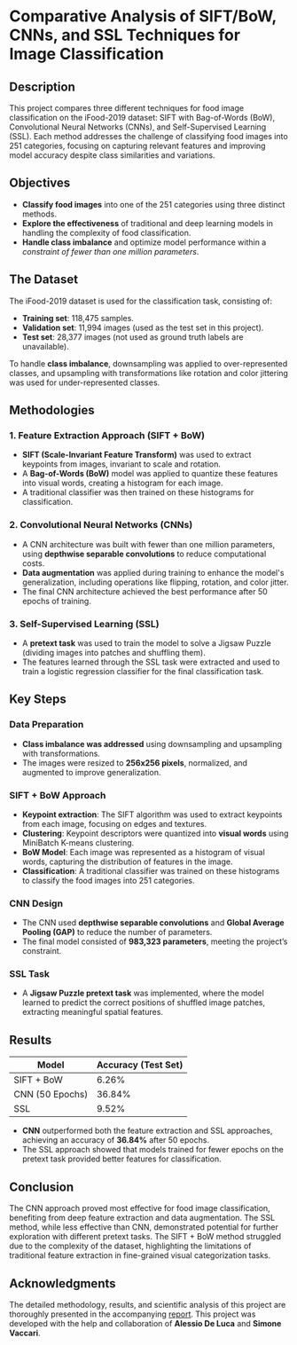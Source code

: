 # Comparative Analysis of SIFT/BoW, CNNs, and SSL Techniques for Image Classification

## Description
This project compares three different techniques for food image classification on the iFood-2019 dataset: SIFT with Bag-of-Words (BoW), Convolutional Neural Networks (CNNs), and Self-Supervised Learning (SSL). Each method addresses the challenge of classifying food images into 251 categories, focusing on capturing relevant features and improving model accuracy despite class similarities and variations.

## Objectives
- **Classify food images** into one of the 251 categories using three distinct methods.
- **Explore the effectiveness** of traditional and deep learning models in handling the complexity of food classification.
- **Handle class imbalance** and optimize model performance within a _constraint of fewer than one million parameters_.

## The Dataset
The iFood-2019 dataset is used for the classification task, consisting of:
- **Training set**: 118,475 samples.
- **Validation set**: 11,994 images (used as the test set in this project).
- **Test set**: 28,377 images (not used as ground truth labels are unavailable).

To handle **class imbalance**, downsampling was applied to over-represented classes, and upsampling with transformations like rotation and color jittering was used for under-represented classes.

## Methodologies

### 1. Feature Extraction Approach (SIFT + BoW)
- **SIFT (Scale-Invariant Feature Transform)** was used to extract keypoints from images, invariant to scale and rotation.
- A **Bag-of-Words (BoW)** model was applied to quantize these features into visual words, creating a histogram for each image.
- A traditional classifier was then trained on these histograms for classification.

### 2. Convolutional Neural Networks (CNNs)
- A CNN architecture was built with fewer than one million parameters, using **depthwise separable convolutions** to reduce computational costs.
- **Data augmentation** was applied during training to enhance the model's generalization, including operations like flipping, rotation, and color jitter.
- The final CNN architecture achieved the best performance after 50 epochs of training.

### 3. Self-Supervised Learning (SSL)
- A **pretext task** was used to train the model to solve a Jigsaw Puzzle (dividing images into patches and shuffling them).
- The features learned through the SSL task were extracted and used to train a logistic regression classifier for the final classification task.

## Key Steps

### Data Preparation
- **Class imbalance was addressed** using downsampling and upsampling with transformations.
- The images were resized to **256x256 pixels**, normalized, and augmented to improve generalization.

### SIFT + BoW Approach
- **Keypoint extraction**: The SIFT algorithm was used to extract keypoints from each image, focusing on edges and textures.
- **Clustering**: Keypoint descriptors were quantized into **visual words** using MiniBatch K-means clustering.
- **BoW Model**: Each image was represented as a histogram of visual words, capturing the distribution of features in the image.
- **Classification**: A traditional classifier was trained on these histograms to classify the food images into 251 categories.

### CNN Design
- The CNN used **depthwise separable convolutions** and **Global Average Pooling (GAP)** to reduce the number of parameters.
- The final model consisted of **983,323 parameters**, meeting the project’s constraint.

### SSL Task
- A **Jigsaw Puzzle pretext task** was implemented, where the model learned to predict the correct positions of shuffled image patches, extracting meaningful spatial features.

## Results

| Model             | Accuracy (Test Set) |
|-------------------|---------------------|
| SIFT + BoW        | 6.26%               |
| CNN (50 Epochs)   | 36.84%              |
| SSL               | 9.52%               |

- **CNN** outperformed both the feature extraction and SSL approaches, achieving an accuracy of **36.84%** after 50 epochs.
- The SSL approach showed that models trained for fewer epochs on the pretext task provided better features for classification.

## Conclusion
The CNN approach proved most effective for food image classification, benefiting from deep feature extraction and data augmentation. The SSL method, while less effective than CNN, demonstrated potential for further exploration with different pretext tasks. The SIFT + BoW method struggled due to the complexity of the dataset, highlighting the limitations of traditional feature extraction in fine-grained visual categorization tasks.

## Acknowledgments
The detailed methodology, results, and scientific analysis of this project are thoroughly presented in the accompanying [report](https://github.com/ywdavi/Food-Image-Classification/blob/main/Report.pdf). This project was developed with the help and collaboration of **Alessio De Luca** and **Simone Vaccari**.


